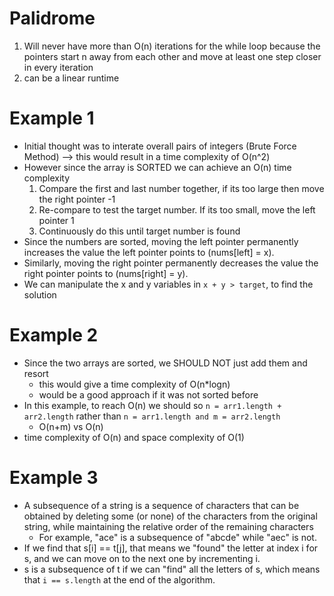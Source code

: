 # Palidrome

1. Will never have more than O(n) iterations for the while loop because the pointers start n away from each other and move at least one step closer in every iteration
2. can be a linear runtime

# Example 1

* Initial thought was to interate overall pairs of integers (Brute Force Method) --> this would result in a time complexity of O(n^2)
* However since the array is SORTED we can achieve an O(n) time complexity
    1. Compare the first and last number together, if its too large then move the right pointer -1
    2. Re-compare to test the target number. If its too small, move the left pointer 1
    3. Continuously do this until target number is found
* Since the numbers are sorted, moving the left pointer permanently increases the value the left pointer points to (nums[left] = x).
* Similarly, moving the right pointer permanently decreases the value the right pointer points to (nums[right] = y). 
* We can manipulate the x and y variables in  `x + y > target`, to find the solution

# Example 2

* Since the two arrays are sorted, we SHOULD NOT just add them and resort
    - this would give a time complexity of O(n*logn)
    - would be a good approach if it was not sorted before
* In this example, to reach O(n) we should so `n = arr1.length + arr2.length` rather than `n = arr1.length and m = arr2.length`
    - O(n+m) vs O(n)
* time complexity of O(n) and space complexity of O(1)

# Example 3

* A subsequence of a string is a sequence of characters that can be obtained by deleting some (or none) of the characters from the original string, while maintaining the relative order of the remaining characters
    - For example, "ace" is a subsequence of "abcde" while "aec" is not.
* If we find that s[i] == t[j], that means we "found" the letter at index i for s, and we can move on to the next one by incrementing i.
* s is a subsequence of t if we can "find" all the letters of s, which means that `i == s.length` at the end of the algorithm.

